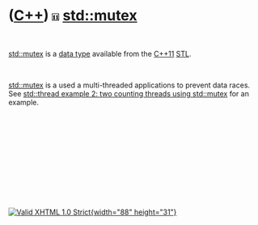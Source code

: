 



 

 

 

 

 

([C++](Cpp.htm)) ![C++11](PicCpp11.png) [std::mutex](CppMutex.htm)
==================================================================

 

[std::mutex](CppMutex.htm) is a [data type](CppDataType.htm) available
from the [C++11](Cpp11.htm) [STL](CppStl.htm).

 

[std::mutex](CppMutex.htm) is a used a multi-threaded applications to
prevent data races. See [std::thread example 2: two counting threads
using std::mutex](CppThreadExample2.htm) for an example.

 

 

 

 

 





 

[![Valid XHTML 1.0 Strict](valid-xhtml10.png){width="88"
height="31"}](http://validator.w3.org/check?uri=referer)
